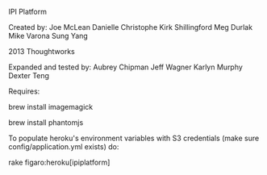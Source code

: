 IPI Platform

Created by: 
Joe McLean
Danielle Christophe
Kirk Shillingford
Meg Durlak
Mike Varona
Sung Yang

2013 Thoughtworks

Expanded and tested by:
Aubrey Chipman
Jeff Wagner
Karlyn Murphy
Dexter Teng

Requires:

brew install imagemagick

brew install phantomjs

To populate heroku's environment variables with S3 credentials (make sure config/application.yml exists) do:

rake figaro:heroku[ipiplatform]
